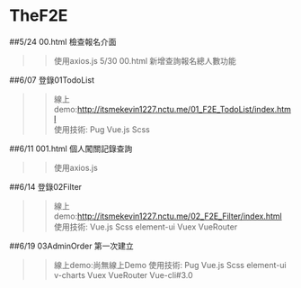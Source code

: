 # TheF2E

##5/24 00.html 檢查報名介面 
>>使用axios.js
> 5/30 00.html 新增查詢報名總人數功能  



##6/07 登錄01TodoList  
>>線上demo:http://itsmekevin1227.nctu.me/01_F2E_TodoList/index.html  
>>使用技術: Pug Vue.js Scss  

##6/11 001.html 個人闖關記錄查詢  
>>使用axios.js

##6/14 登錄02Filter  
>>線上demo:http://itsmekevin1227.nctu.me/02_F2E_Filter/index.html  
>>使用技術: Vue.js Scss element-ui Vuex VueRouter

##6/19 03AdminOrder 第一次建立
>>線上demo:尚無線上Demo
>>使用技術: Pug Vue.js Scss element-ui v-charts Vuex VueRouter Vue-cli#3.0  
